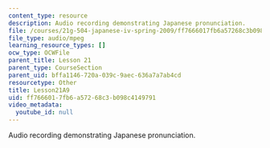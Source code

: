 ```yaml
---
content_type: resource
description: Audio recording demonstrating Japanese pronunciation.
file: /courses/21g-504-japanese-iv-spring-2009/ff7666017fb6a57268c3b098c4149791_Lesson21A9.mp3
file_type: audio/mpeg
learning_resource_types: []
ocw_type: OCWFile
parent_title: Lesson 21
parent_type: CourseSection
parent_uid: bffa1146-720a-039c-9aec-636a7a7ab4cd
resourcetype: Other
title: Lesson21A9
uid: ff766601-7fb6-a572-68c3-b098c4149791
video_metadata:
  youtube_id: null
---
```

Audio recording demonstrating Japanese pronunciation.